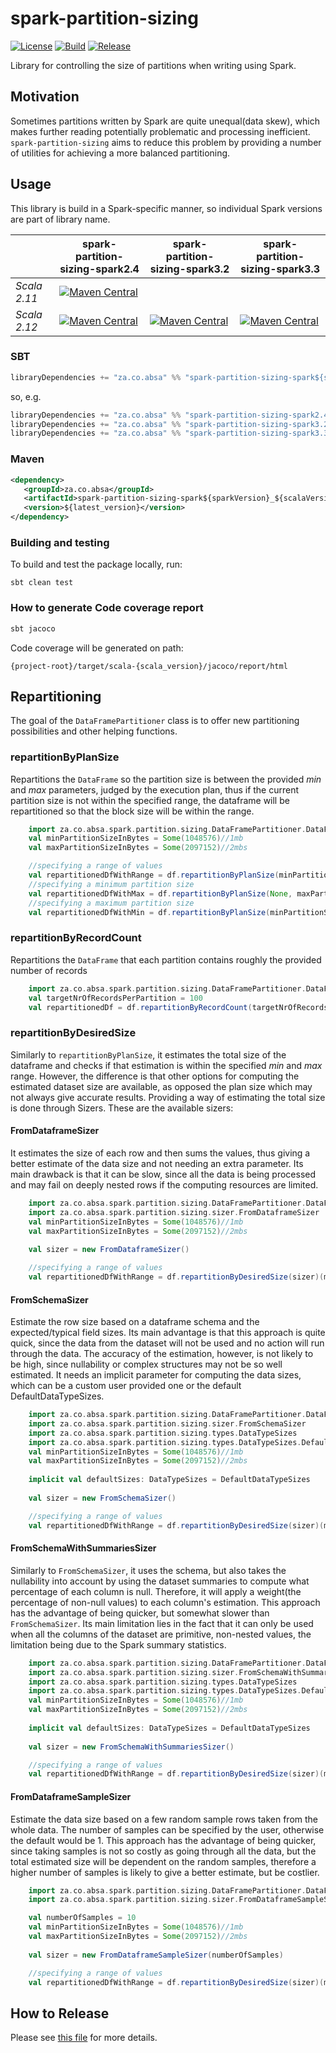 # spark-partition-sizing

[![License](http://img.shields.io/:license-apache-blue.svg)](http://www.apache.org/licenses/LICENSE-2.0.html)
[![Build](https://github.com/AbsaOSS/spark-partition-sizing/workflows/Build/badge.svg)](https://github.com/AbsaOSS/spark-partition-sizing/actions)
[![Release](https://github.com/AbsaOSS/spark-partition-sizing/actions/workflows/release.yml/badge.svg)](https://github.com/AbsaOSS/spark-partition-sizing/actions/workflows/release.yml)

Library for controlling the size of partitions when writing using Spark.

## Motivation
Sometimes partitions written by Spark are quite unequal(data skew), which makes further reading potentially problematic and processing inefficient.
`spark-partition-sizing` aims to reduce this problem by providing a number of utilities for achieving a more balanced partitioning.

## Usage
This library is build in a Spark-specific manner, so individual Spark versions are part of library name. 

|              | spark-partition-sizing-spark2.4                                                                                                                                                                                                    | spark-partition-sizing-spark3.2                                                                                                                                                                                                  | spark-partition-sizing-spark3.3                                                                                                                                                                                                  |
|--------------|------------------------------------------------------------------------------------------------------------------------------------------------------------------------------------------------------------------------------------|----------------------------------------------------------------------------------------------------------------------------------------------------------------------------------------------------------------------------------|----------------------------------------------------------------------------------------------------------------------------------------------------------------------------------------------------------------------------------|
| _Scala 2.11_ | [![Maven Central](https://maven-badges.herokuapp.com/maven-central/za.co.absa/spark-partition-sizing-spark2.4_2.11/badge.svg)](https://maven-badges.herokuapp.com/maven-central/za.co.absa/spark-partition-sizing-spark2.4_2.11)   |                                                                                                                                                                                                                                  |                                                                                                                                                                                                                                  | 
| _Scala 2.12_ | [![Maven Central](https://maven-badges.herokuapp.com/maven-central/za.co.absa/spark-partition-sizing-spark2.4_2.12/badge.svg)](https://maven-badges.herokuapp.com/maven-central/za.co.absa/spark-partition-sizing-spark2.4_2.12)   | [![Maven Central](https://maven-badges.herokuapp.com/maven-central/za.co.absa/spark-partition-sizing-spark3.2_2.12/badge.svg)](https://maven-badges.herokuapp.com/maven-central/za.co.absa/spark-partition-sizing-spark3.2_2.12) | [![Maven Central](https://maven-badges.herokuapp.com/maven-central/za.co.absa/spark-partition-sizing-spark3.3_2.12/badge.svg)](https://maven-badges.herokuapp.com/maven-central/za.co.absa/spark-partition-sizing-spark3.3_2.12) | 


### SBT
```scala
libraryDependencies += "za.co.absa" %% "spark-partition-sizing-spark${sparkVersion}" % "X.Y.Z"
```
so, e.g. 
```scala
libraryDependencies += "za.co.absa" %% "spark-partition-sizing-spark2.4" % "X.Y.Z"
libraryDependencies += "za.co.absa" %% "spark-partition-sizing-spark3.2" % "X.Y.Z"
libraryDependencies += "za.co.absa" %% "spark-partition-sizing-spark3.3" % "X.Y.Z"
```

### Maven
```xml
<dependency>
   <groupId>za.co.absa</groupId>
   <artifactId>spark-partition-sizing-spark${sparkVersion}_${scalaVersion}</artifactId>
   <version>${latest_version}</version>
</dependency>
```

### Building and testing
To build and test the package locally, run:
```
sbt clean test
```

### How to generate Code coverage report
```sbt
sbt jacoco
```
Code coverage will be generated on path:
```
{project-root}/target/scala-{scala_version}/jacoco/report/html
```

## Repartitioning

The goal of the `DataFramePartitioner` class is to offer new partitioning possibilities and other helping functions.

### repartitionByPlanSize

Repartitions the `DataFrame` so the partition size is between the provided _min_ and _max_ parameters, judged by the execution
plan, thus if the current partition size is not within the specified range, the dataframe will be repartitioned so that the 
block size will be within the range.

```scala
    import za.co.absa.spark.partition.sizing.DataFramePartitioner.DataFrameFunctions
    val minPartitionSizeInBytes = Some(1048576)//1mb
    val maxPartitionSizeInBytes = Some(2097152)//2mbs

    //specifying a range of values
    val repartitionedDfWithRange = df.repartitionByPlanSize(minPartitionSizeInBytes, maxPartitionSizeInBytes)
    //specifying a minimum partition size
    val repartitionedDfWithMax = df.repartitionByPlanSize(None, maxPartitionSizeInBytes)
    //specifying a maximum partition size
    val repartitionedDfWithMin = df.repartitionByPlanSize(minPartitionSizeInBytes, None)
```

### repartitionByRecordCount

Repartitions the `DataFrame` that each partition contains roughly the provided number of records

```scala
    import za.co.absa.spark.partition.sizing.DataFramePartitioner.DataFrameFunctions
    val targetNrOfRecordsPerPartition = 100
    val repartitionedDf = df.repartitionByRecordCount(targetNrOfRecordsPerPartition)
```

### repartitionByDesiredSize

Similarly to `repartitionByPlanSize`, it estimates the total size of the dataframe and checks if that estimation is within 
the specified _min_ and _max_ range. However, the difference is that other options for computing the estimated dataset size 
are available, as opposed the plan size which may not always give accurate results.
 Providing a way of estimating the total size is done through Sizers. These are the available sizers:

#### FromDataframeSizer

It estimates the size of each row and then sums the values, thus giving a better estimate of the data size
 and not needing an extra parameter. Its main drawback is that it can be slow, since all the data is being processed and
  may fail on deeply nested rows if the computing resources are limited.

```scala
    import za.co.absa.spark.partition.sizing.DataFramePartitioner.DataFrameFunctions
    import za.co.absa.spark.partition.sizing.sizer.FromDataframeSizer
    val minPartitionSizeInBytes = Some(1048576)//1mb
    val maxPartitionSizeInBytes = Some(2097152)//2mbs
    
    val sizer = new FromDataframeSizer()

    //specifying a range of values
    val repartitionedDfWithRange = df.repartitionByDesiredSize(sizer)(minPartitionSizeInBytes, maxPartitionSizeInBytes)
```

#### FromSchemaSizer

Estimate the row size based on a dataframe schema and the expected/typical field sizes. Its main advantage is that this approach is quite quick, since
 the data from the dataset will not be used and no action will run through the data. The accuracy of the estimation, however,
  is not likely to be high, since nullability or complex structures may not be so well estimated.
  It needs an implicit parameter for computing the data sizes, which can be a custom user provided one or the default DefaultDataTypeSizes.

```scala
    import za.co.absa.spark.partition.sizing.DataFramePartitioner.DataFrameFunctions
    import za.co.absa.spark.partition.sizing.sizer.FromSchemaSizer
    import za.co.absa.spark.partition.sizing.types.DataTypeSizes
    import za.co.absa.spark.partition.sizing.types.DataTypeSizes.DefaultDataTypeSizes
    val minPartitionSizeInBytes = Some(1048576)//1mb
    val maxPartitionSizeInBytes = Some(2097152)//2mbs
    
    implicit val defaultSizes: DataTypeSizes = DefaultDataTypeSizes
    
    val sizer = new FromSchemaSizer()

    //specifying a range of values
    val repartitionedDfWithRange = df.repartitionByDesiredSize(sizer)(minPartitionSizeInBytes, maxPartitionSizeInBytes)
```

#### FromSchemaWithSummariesSizer

Similarly to `FromSchemaSizer`, it uses the schema, but also takes the nullability into account by using the dataset summaries to 
compute what percentage of each column is null. Therefore, it will apply a weight(the percentage of non-null values) to each column's estimation.
This approach has the advantage of being quicker, but somewhat slower than `FromSchemaSizer`.
Its main limitation lies in the fact that it can only be used when all the columns of the dataset are primitive, non-nested values,
 the limitation being due to the Spark summary statistics.

```scala
    import za.co.absa.spark.partition.sizing.DataFramePartitioner.DataFrameFunctions
    import za.co.absa.spark.partition.sizing.sizer.FromSchemaWithSummariesSizer
    import za.co.absa.spark.partition.sizing.types.DataTypeSizes
    import za.co.absa.spark.partition.sizing.types.DataTypeSizes.DefaultDataTypeSizes
    val minPartitionSizeInBytes = Some(1048576)//1mb
    val maxPartitionSizeInBytes = Some(2097152)//2mbs
    
    implicit val defaultSizes: DataTypeSizes = DefaultDataTypeSizes
    
    val sizer = new FromSchemaWithSummariesSizer()

    //specifying a range of values
    val repartitionedDfWithRange = df.repartitionByDesiredSize(sizer)(minPartitionSizeInBytes, maxPartitionSizeInBytes)

```
#### FromDataframeSampleSizer

Estimate the data size based on a few random sample rows taken from the whole data. The number of samples can be specified by the user, otherwise the default would be 1.
This approach has the advantage of being quicker, since taking samples is not so costly as going through all the data,
 but the total estimated size will be dependent on the random samples, therefore a higher number of samples is likely to give a better estimate, but be costlier.

```scala
    import za.co.absa.spark.partition.sizing.DataFramePartitioner.DataFrameFunctions
    import za.co.absa.spark.partition.sizing.sizer.FromDataframeSampleSizer

    val numberOfSamples = 10 
    val minPartitionSizeInBytes = Some(1048576)//1mb
    val maxPartitionSizeInBytes = Some(2097152)//2mbs
    
    val sizer = new FromDataframeSampleSizer(numberOfSamples)

    //specifying a range of values
    val repartitionedDfWithRange = df.repartitionByDesiredSize(sizer)(minPartitionSizeInBytes, maxPartitionSizeInBytes)
```

## How to Release

Please see [this file](RELEASE.md) for more details.
